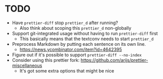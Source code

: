 # TODO

* Have `prettier-diff` stop `prettier_d` after running?
  * Also think about scoping this `prettier_d` non-globally
* Support git-integrated usage without having to run `prettier-diff` first
  * This basically means that the textconv needs to start `prettier_d`
* Preprocess Markdown by putting each sentence on its own line.
  * https://news.ycombinator.com/item?id=4642395
* Figure out if it's possible to support `prettier-diff --no-index`
* Consider using this prettier fork: https://github.com/arijs/prettier-miscellaneous
  * It's got some extra options that might be nice
